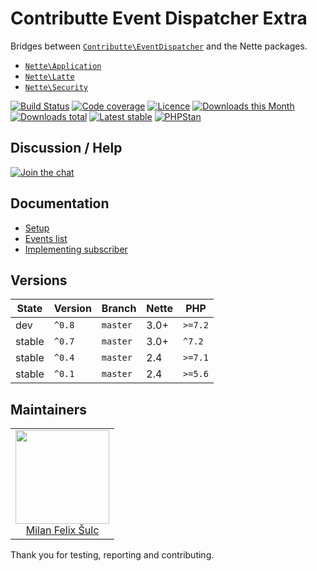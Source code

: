 # Contributte Event Dispatcher Extra

Bridges between [`Contributte\EventDispatcher`](https://github.com/contributte/event-dispatcher) and the Nette packages.

- [`Nette\Application`](https://github.com/nette/application/)
- [`Nette\Latte`](https://github.com/nette/latte)
- [`Nette\Security`](https://github.com/nette/security/)

[![Build Status](https://img.shields.io/travis/contributte/event-dispatcher-extra.svg?style=flat-square)](https://travis-ci.org/contributte/event-dispatcher-extra)
[![Code coverage](https://img.shields.io/coveralls/contributte/event-dispatcher-extra.svg?style=flat-square)](https://coveralls.io/r/contributte/event-dispatcher-extra)
[![Licence](https://img.shields.io/packagist/l/contributte/event-dispatcher-extra.svg?style=flat-square)](https://packagist.org/packages/contributte/event-dispatcher-extra)
[![Downloads this Month](https://img.shields.io/packagist/dm/contributte/event-dispatcher-extra.svg?style=flat-square)](https://packagist.org/packages/contributte/event-dispatcher-extra)
[![Downloads total](https://img.shields.io/packagist/dt/contributte/event-dispatcher-extra.svg?style=flat-square)](https://packagist.org/packages/contributte/event-dispatcher-extra)
[![Latest stable](https://img.shields.io/packagist/v/contributte/event-dispatcher-extra.svg?style=flat-square)](https://packagist.org/packages/contributte/event-dispatcher-extra)
[![PHPStan](https://img.shields.io/badge/PHPStan-enabled-brightgreen.svg?style=flat-square)](https://github.com/phpstan/phpstan)

## Discussion / Help

[![Join the chat](https://img.shields.io/gitter/room/contributte/contributte.svg?style=flat-square)](http://bit.ly/ctteg)

## Documentation

- [Setup](.docs/README.md#setup)
- [Events list](.docs/README.md#events-list)
- [Implementing subscriber](.docs/README.md#subscriber)

## Versions

| State       | Version | Branch   | Nette | PHP     |
|-------------|---------|----------|-------|---------|
| dev         | `^0.8`  | `master` | 3.0+  | `>=7.2`  |
| stable      | `^0.7`  | `master` | 3.0+  | `^7.2`  |
| stable      | `^0.4`  | `master` | 2.4   | `>=7.1` |
| stable      | `^0.1`  | `master` | 2.4   | `>=5.6` |

## Maintainers

<table>
  <tbody>
    <tr>
      <td align="center">
        <a href="https://github.com/f3l1x">
            <img width="150" height="150" src="https://avatars2.githubusercontent.com/u/538058?v=3&s=150">
        </a>
        </br>
        <a href="https://github.com/f3l1x">Milan Felix Šulc</a>
      </td>
    </tr>
  </tbody>
</table>

Thank you for testing, reporting and contributing.
